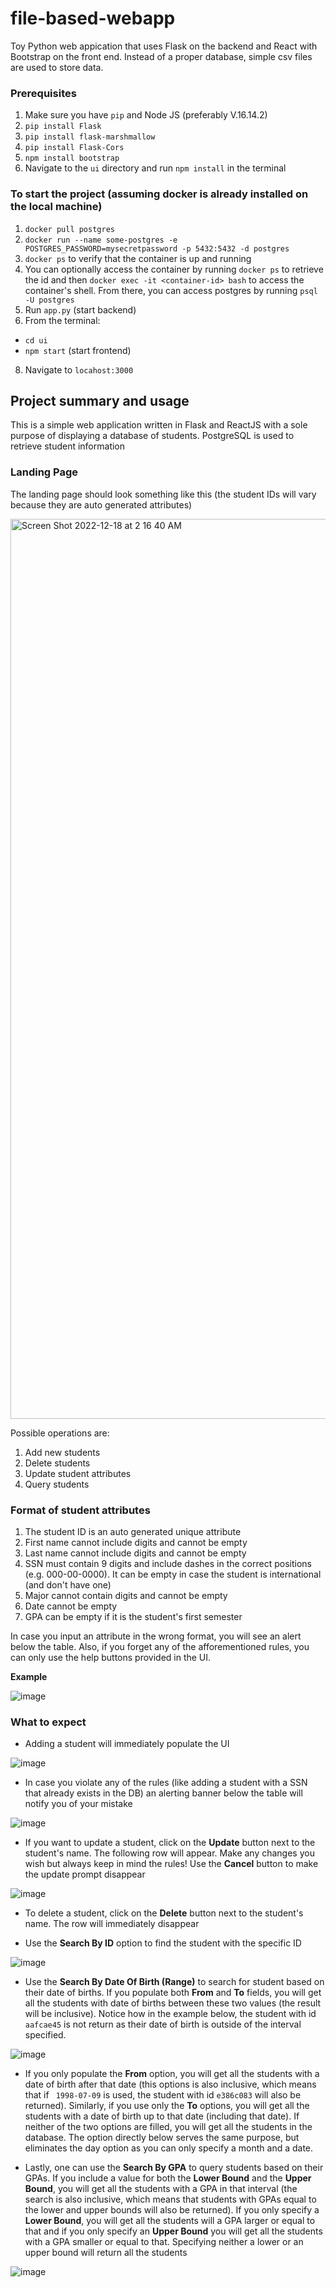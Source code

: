 # file-based-webapp
Toy Python web appication that uses Flask on the backend and React with Bootstrap on the front end. Instead of a proper database, simple csv files are used to store data.

### Prerequisites
1. Make sure you have ```pip``` and Node JS (preferably V.16.14.2) 
2. ```pip install Flask```
3. ```pip install flask-marshmallow```
4. ```pip install Flask-Cors```
5. ```npm install bootstrap```
6. Navigate to the ```ui``` directory and run ```npm install``` in the terminal

### To start the project (assuming docker is already installed on the local machine)
1. ```docker pull postgres```
2. ```docker run --name some-postgres -e POSTGRES_PASSWORD=mysecretpassword -p 5432:5432 -d postgres```
3. ```docker ps``` to verify that the container is up and running
4. You can optionally access the container by running ```docker ps``` to retrieve the id and then ```docker exec -it <container-id> bash``` to access
the container's shell. From there, you can access postgres by running ```psql -U postgres```
6. Run ```app.py``` (start backend)
7. From the terminal:
  - ```cd ui```
  - ```npm start``` (start frontend)
8. Navigate to ```locahost:3000```

## Project summary and usage
This is a simple web application written in Flask and ReactJS with a sole purpose of displaying a database of students. PostgreSQL is used to retrieve student information

### Landing Page 
The landing page should look something like this (the student IDs will vary because they are auto generated attributes) 


<img width="1440" alt="Screen Shot 2022-12-18 at 2 16 40 AM" src="https://user-images.githubusercontent.com/70917323/208286181-d7b9da82-e2d7-42e4-886d-5bb4effecc25.png">



Possible operations are:
1. Add new students
2. Delete students 
3. Update student attributes
4. Query students

### Format of student attributes

1. The student ID is an auto generated unique attribute
2. First name cannot include digits and cannot be empty
3. Last name cannot include digits and cannot be empty
4. SSN must contain 9 digits and include dashes in the correct positions (e.g. 000-00-0000). It can be empty in case the student is international (and don't have one)
5. Major cannot contain digits and cannot be empty
6. Date cannot be empty
7. GPA can be empty if it is the student's first semester

In case you input an attribute in the wrong format, you will see an alert below the table. Also, if you forget any of the afforementioned rules, you can only use the help buttons provided in the UI.

**Example**

![image](https://user-images.githubusercontent.com/70917323/193510343-767b733d-69ba-47e2-bff7-5c18d4bde2c1.png)



### What to expect
- Adding a student will immediately populate the UI

![image](https://user-images.githubusercontent.com/70917323/193510601-a372502a-2840-4440-95d3-ca81d213c7d6.png)

- In case you violate any of the rules (like adding a student with a SSN that already exists in the DB) an alerting banner below the table will notify you of your mistake

![image](https://user-images.githubusercontent.com/70917323/193510932-654ff482-8212-4d3a-b603-178f339c6060.png)

- If you want to update a student, click on the **Update** button next to the student's name. The following row will appear. Make any changes you wish but always keep in mind the rules! Use the **Cancel** button to make the update prompt disappear

![image](https://user-images.githubusercontent.com/70917323/193511590-bb149aac-9b51-44a8-bd99-721e3b365dc9.png)

- To delete a student, click on the **Delete** button next to the student's name. The row will immediately disappear

- Use the **Search By ID** option to find the student with the specific ID

![image](https://user-images.githubusercontent.com/70917323/193511950-fdbf8ea6-e5c6-4711-ba7f-ec73dd3e6a94.png)


- Use the **Search By Date Of Birth (Range)** to search for student based on their date of births. If you populate both **From** and **To** fields, you will get all the students with date of births between these two values (the result will be inclusive). Notice how in the example below, the student with id ```aafcae45``` is not return as their date of birth is outside of the interval specified.

![image](https://user-images.githubusercontent.com/70917323/193514733-6aa44c0f-c0ae-40bb-9bd3-878f44fb1ac6.png)

- If you only populate the **From** option, you will get all the students with a date of birth after that date (this options is also inclusive, which means that if ```	1998-07-09``` is used, the student with id ```e386c083``` will also be returned). Similarly, if you use only the **To** options, you will get all the students with a date of birth up to that date (including that date). If neither of the two options are filled, you will get all the students in the database. The option directly below serves the same purpose, but eliminates the day option as you can only specify a month and a date. 

- Lastly, one can use the **Search By GPA** to query students based on their GPAs. If you include a value for both the **Lower Bound** and the **Upper Bound**, you will get all the students with a GPA in that interval (the search is also inclusive, which means that students with GPAs equal to the lower and upper bounds will also be returned). If you only specify a **Lower Bound**, you will get all the students will a GPA larger or equal to that and if you only specify an **Upper Bound** you will get all the students with a GPA smaller or equal to that. Specifying neither a lower or an upper bound will return all the students

![image](https://user-images.githubusercontent.com/70917323/193516556-b9a76942-d998-4c70-b598-4f7bc009ffd6.png)






